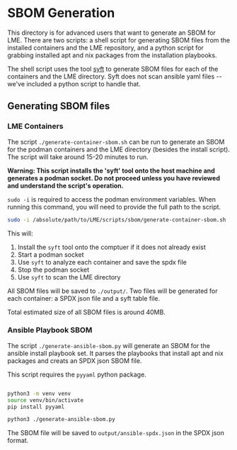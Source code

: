 # SBOM Generation
This directory is for advanced users that want to generate an SBOM for LME.
There are two scripts: a shell script for generating SBOM files from the installed containers
and the LME repository, and a python script for grabbing installed apt and nix packages
from the installation playbooks.

The shell script uses the tool [syft](https://github.com/anchore/syft) to generate
SBOM files for each of the containers and the LME directory. Syft does not scan 
ansible yaml files -- we've included a python script to handle that.

## Generating SBOM files

### LME Containers
The script `./generate-container-sbom.sh` can be run to generate an SBOM for the
podman containers and the LME directory (besides the install script).
The script will take around 15-20 minutes to run.

**Warning: This script installs the 'syft' tool onto the host machine and generates a podman socket.
Do not proceed unless you have reviewed and understand the script's operation.**

`sudo -i` is required to access the podman environment variables. When running this command,
you will need to provide the full path to the script.
```bash
sudo -i /absolute/path/to/LME/scripts/sbom/generate-container-sbom.sh
```

This will:
1. Install the `syft` tool onto the comptuer if it does not already exist
2. Start a podman socket
3. Use `syft` to analyze each container and save the spdx file
4. Stop the podman socket
5. Use `syft` to scan the LME directory

All SBOM files will be saved to `./output/`. Two files will be generated for each
container: a SPDX json file and a syft table file. 

Total estimated size of all SBOM files is around 40MB.

### Ansible Playbook SBOM
The script `./generate-ansible-sbom.py` will generate an SBOM for the ansible install playbook set.
It parses the playbooks that install apt and nix packages and creats an SPDX json SBOM file.

This script requires the `pyyaml` python package.

```bash

python3 -m venv venv
source venv/bin/activate
pip install pyyaml

python3 ./generate-ansible-sbom.py
```

The SBOM file will be saved to `output/ansible-spdx.json` in the SPDX json format.
